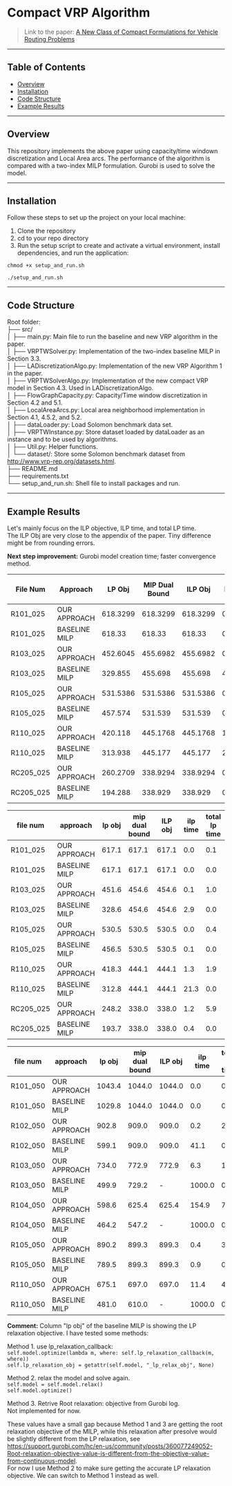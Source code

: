 # Compact VRP Algorithm

> Link to the paper: [A New Class of Compact Formulations for Vehicle Routing Problems](https://arxiv.org/pdf/2403.00262)

---

## Table of Contents

- [Overview](#overview)
- [Installation](#installation)
- [Code Structure](#code-structure)
- [Example Results](#example-results)

---

## Overview

This repository implements the above paper using capacity/time windown discretization and Local Area arcs. The performance of the algorithm is compared with a two-index MILP formulation. Gurobi is used to solve the model.

---

## Installation

Follow these steps to set up the project on your local machine:

1. Clone the repository
2. cd to your repo directory
3. Run the setup script to create and activate a virtual environment, install dependencies, and run the application:

`chmod +x setup_and_run.sh`

`./setup_and_run.sh`

---

## Code Structure

Root folder:  
├── src/  
│   ├── main.py: Main file to run the baseline and new VRP algorithm in the paper.  
│   ├── VRPTWSolver.py: Implementation of the two-index baseline MILP in Section 3.3.  
│   ├── LADiscretizationAlgo.py: Implementation of the new VRP Algorithm 1 in the paper.  
│   ├── VRPTWSolverAlgo.py: Implementation of the new compact VRP model in Section 4.3. Used in LADiscretizationAlgo.  
│   ├── FlowGraphCapacity.py: Capacity/Time window discretization in Section 4.2 and 5.1.   
│   ├── LocalAreaArcs.py: Local area neighborhood implementation in Section 4.1, 4.5.2, and 5.2.   
│   ├── dataLoader.py: Load Solomon benchmark data set.  
│   ├── VRPTWInstance.py: Store dataset loaded by dataLoader as an instance and to be used by algorithms.  
│   ├── Util.py: Helper functions.  
│   └── dataset/: Store some Solomon benchmark dataset from http://www.vrp-rep.org/datasets.html.  
├── README.md  
├── requirements.txt  
└── setup_and_run.sh: Shell file to install packages and run.  

---

## Example Results

Let's mainly focus on the ILP objective, ILP time, and total LP time.  
The ILP Obj are very close to the appendix of the paper. Tiny difference might be from rounding errors.

**Next step improvement:** Gurobi model creation time; faster convergence method.

| File Num   | Approach       | LP Obj    | MIP Dual Bound   | ILP Obj    | ILP Time   | Total LP Time   | Total Run Time   |
|------------|----------------|-----------|------------------|------------|------------|-----------------|------------------|
| R101_025   | OUR APPROACH   | 618.3299  | 618.3299         | 618.3299   | 0.0078     | 0.0498          | 1.8611           |
| R101_025   | BASELINE MILP  | 618.33    | 618.33           | 618.33     | 0.0027     | 0               | 0.0151           |
| R103_025   | OUR APPROACH   | 452.6045  | 455.6982         | 455.6982   | 0.1324     | 1.265           | 11.5795          |
| R103_025   | BASELINE MILP  | 329.855   | 455.698          | 455.698    | 4.02       | 0               | 4.0435           |
| R105_025   | OUR APPROACH   | 531.5386  | 531.5386         | 531.5386   | 0.0273     | 0.3963          | 2.7292           |
| R105_025   | BASELINE MILP  | 457.574   | 531.539          | 531.539    | 0.0709     | 0               | 0.0856           |
| R110_025   | OUR APPROACH   | 420.118   | 445.1768         | 445.1768   | 1.2249     | 1.9727          | 9.1842           |
| R110_025   | BASELINE MILP  | 313.938   | 445.177          | 445.177    | 22.6708    | 0               | 22.6948          |
| RC205_025  | OUR APPROACH   | 260.2709  | 338.9294         | 338.9294   | 0.705      | 8.646           | 38.0963          |
| RC205_025  | BASELINE MILP  | 194.288   | 338.929          | 338.929    | 0.287437   | 0               | 0.312919         |

| file num   | approach      | lp obj   | mip dual bound   | ILP obj   | ilp time   | total lp time   | total run time   |
|------------|---------------|----------|------------------|-----------|------------|-----------------|------------------|
| R101_025   | OUR APPROACH  |    617.1 |            617.1 |     617.1 |        0.0 |             0.1 |              1.8 |
| R101_025   | BASELINE MILP |    617.1 |            617.1 |     617.1 |        0.0 |             0.0 |              0.0 |
| R103_025   | OUR APPROACH  |    451.6 |            454.6 |     454.6 |        0.1 |             1.0 |             10.0 |
| R103_025   | BASELINE MILP |    328.6 |            454.6 |     454.6 |        2.9 |             0.0 |              2.9 |
| R105_025   | OUR APPROACH  |    530.5 |            530.5 |     530.5 |        0.0 |             0.4 |              2.8 |
| R105_025   | BASELINE MILP |    456.5 |            530.5 |     530.5 |        0.1 |             0.0 |              0.1 |
| R110_025   | OUR APPROACH  |    418.3 |            444.1 |     444.1 |        1.3 |             1.9 |              9.1 |
| R110_025   | BASELINE MILP |    312.8 |            444.1 |     444.1 |       21.3 |             0.0 |             21.3 |
| RC205_025  | OUR APPROACH  |    248.2 |            338.0 |     338.0 |        1.2 |             5.9 |             26.3 |
| RC205_025  | BASELINE MILP |    193.7 |            338.0 |     338.0 |        0.4 |             0.0 |              0.4 |

| file num   | approach      |   lp obj |   mip dual bound |   ILP obj |   ilp time |   total lp time |   total run time |
|------------|---------------|----------|------------------|-----------|------------|-----------------|------------------|
| R101_050   | OUR APPROACH  |   1043.4 |           1044.0 |    1044.0 |        0.0 |             0.4 |              9.1 |
| R101_050   | BASELINE MILP |   1029.8 |           1044.0 |    1044.0 |        0.0 |             0.0 |              0.1 |
| R102_050   | OUR APPROACH  |    902.8 |            909.0 |     909.0 |        0.2 |             2.6 |             17.5 |
| R102_050   | BASELINE MILP |    599.1 |            909.0 |     909.0 |       41.1 |             0.0 |             41.1 |
| R103_050   | OUR APPROACH  |    734.0 |            772.9 |     772.9 |        6.3 |            10.7 |             44.0 |
| R103_050   | BASELINE MILP |    499.9 |            729.2 |     -     |     1000.0 |             0.0 |           1000.1 |
| R104_050   | OUR APPROACH  |    598.6 |            625.4 |     625.4 |      154.9 |            79.0 |            327.6 |
| R104_050   | BASELINE MILP |    464.2 |            547.2 |     -     |     1000.0 |             0.0 |           1000.1 |
| R105_050   | OUR APPROACH  |    890.2 |            899.3 |     899.3 |        0.4 |             3.5 |             15.7 |
| R105_050   | BASELINE MILP |    789.5 |            899.3 |     899.3 |        0.9 |             0.0 |              0.9 |
| R110_050   | OUR APPROACH  |    675.1 |            697.0 |     697.0 |       11.4 |            47.0 |            108.1 |
| R110_050   | BASELINE MILP |    481.0 |            610.0 |     -     |     1000.0 |             0.0 |           1000.1 |

**Comment:** Column "lp obj" of the baseline MILP is showing the LP relaxation objective. I have tested some methods:

Method 1. use lp_relaxation_callback:  
    `self.model.optimize(lambda m, where: self.lp_relaxation_callback(m, where))`  
    `self.lp_relaxation_obj = getattr(self.model, "_lp_relax_obj", None)`

Method 2. relax the model and solve again.  
    `self.model = self.model.relax()`  
    `self.model.optimize()`

Method 3. Retrive Root relaxation: objective from Gurobi log.  
    Not implemented for now.

These values have a small gap because Method 1 and 3 are getting the root relaxation objective of the MILP, while this relaxation after presolve would be slightly different from the LP relaxation,  see https://support.gurobi.com/hc/en-us/community/posts/360077249052-Root-relaxation-objective-value-is-different-from-the-objective-value-from-continuous-model.  
For now I use Method 2 to make sure getting the accurate LP relaxation objective. We can switch to Method 1 instead as well.


